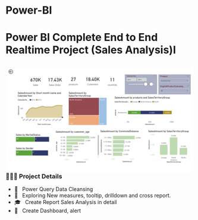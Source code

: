 # Power-BI
<h1> Power BI Complete End to End Realtime Project (Sales Analysis)I </h1>
<h2>  </h2>
<img align="right" alt="GIF" src="https://github.com/sunnyxthakur/Power-BI/blob/721a8c749a79bb1782c9d3380885823a31988d03/powerBI%20dashboard.jpg" width="500"/>
<h3> 👨🏻‍💻 Project Details </h3>

- 🔭 &nbsp; Power Query Data Cleansing
- 🤔 &nbsp; Exploring New measures, tooltip, drilldown and cross report.
- 🎓 &nbsp; Create Report Sales Analysis in detail
- 💼 &nbsp; Create Dashboard, alert 

